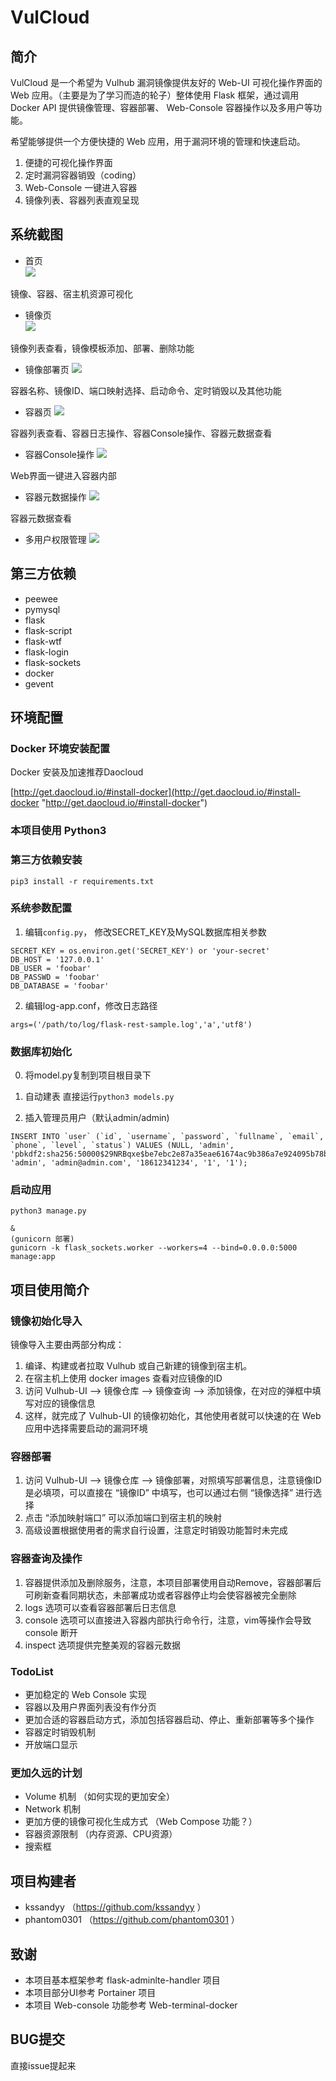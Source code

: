 # VulCloud
## 简介
VulCloud 是一个希望为 Vulhub 漏洞镜像提供友好的 Web-UI 可视化操作界面的 Web 应用。（主要是为了学习而造的轮子）整体使用 Flask 框架，通过调用 Docker API 提供镜像管理、容器部署、 Web-Console 容器操作以及多用户等功能。

希望能够提供一个方便快捷的 Web 应用，用于漏洞环境的管理和快速启动。  

1. 便捷的可视化操作界面
2. 定时漏洞容器销毁（coding）
3. Web-Console 一键进入容器
4. 镜像列表、容器列表直观呈现

## 系统截图
- 首页  
![](/img/1.jpg)

镜像、容器、宿主机资源可视化

- 镜像页  
![](/img/2.jpg)

镜像列表查看，镜像模板添加、部署、删除功能

- 镜像部署页
![](/img/3.jpg)

容器名称、镜像ID、端口映射选择、启动命令、定时销毁以及其他功能

- 容器页
![](/img/4.jpg)

容器列表查看、容器日志操作、容器Console操作、容器元数据查看

- 容器Console操作
![](/img/6.jpg)

Web界面一键进入容器内部

- 容器元数据操作
![](/img/7.jpg)

容器元数据查看

- 多用户权限管理
![](/img/8.jpg)


## 第三方依赖
- peewee
- pymysql
- flask
- flask-script
- flask-wtf
- flask-login
- flask-sockets
- docker
- gevent


## 环境配置
### Docker 环境安装配置

Docker 安装及加速推荐Daocloud

[http://get.daocloud.io/#install-docker](http://get.daocloud.io/#install-docker "http://get.daocloud.io/#install-docker")

### 本项目使用 Python3

### 第三方依赖安装
```
pip3 install -r requirements.txt

```
### 系统参数配置
1. 编辑`config.py`， 修改SECRET_KEY及MySQL数据库相关参数
```
SECRET_KEY = os.environ.get('SECRET_KEY') or 'your-secret'
DB_HOST = '127.0.0.1'
DB_USER = 'foobar'
DB_PASSWD = 'foobar'
DB_DATABASE = 'foobar'
```

2. 编辑log-app.conf，修改日志路径
```
args=('/path/to/log/flask-rest-sample.log','a','utf8')
```

### 数据库初始化

0. 将model.py复制到项目根目录下

1. 自动建表
直接运行`python3 models.py`

2. 插入管理员用户（默认admin/admin)
```
INSERT INTO `user` (`id`, `username`, `password`, `fullname`, `email`, `phone`, `level`, `status`) VALUES (NULL, 'admin', 'pbkdf2:sha256:50000$29NRBqxe$be7ebc2e87a35eae61674ac9b386a7e924095b78b1d7a61d1be2225044303f0a', 'admin', 'admin@admin.com', '18612341234', '1', '1');
```

### 启动应用
```
python3 manage.py

&
(gunicorn 部署)
gunicorn -k flask_sockets.worker --workers=4 --bind=0.0.0.0:5000 manage:app
```


## 项目使用简介

### 镜像初始化导入

镜像导入主要由两部分构成：

1. 编译、构建或者拉取 Vulhub 或自己新建的镜像到宿主机。
2. 在宿主机上使用 docker images 查看对应镜像的ID
3. 访问 Vulhub-UI ——> 镜像仓库 ——> 镜像查询 ——> 添加镜像，在对应的弹框中填写对应的镜像信息
4. 这样，就完成了 Vulhub-UI 的镜像初始化，其他使用者就可以快速的在 Web 应用中选择需要启动的漏洞环境 

### 容器部署
1. 访问 Vulhub-UI ——> 镜像仓库 ——> 镜像部署，对照填写部署信息，注意镜像ID是必填项，可以直接在 “镜像ID” 中填写，也可以通过右侧 “镜像选择” 进行选择
2. 点击 “添加映射端口” 可以添加端口到宿主机的映射
3. 高级设置根据使用者的需求自行设置，注意定时销毁功能暂时未完成

### 容器查询及操作
1. 容器提供添加及删除服务，注意，本项目部署使用自动Remove，容器部署后可刷新查看同期状态，未部署成功或者容器停止均会使容器被完全删除
2. logs 选项可以查看容器部署后日志信息
3. console 选项可以直接进入容器内部执行命令行，注意，vim等操作会导致 console 断开
4. inspect 选项提供完整美观的容器元数据

### TodoList
- 更加稳定的 Web Console 实现
- 容器以及用户界面列表没有作分页
- 更加合适的容器启动方式，添加包括容器启动、停止、重新部署等多个操作
- 容器定时销毁机制
- 开放端口显示

### 更加久远的计划

- Volume 机制 （如何实现的更加安全）
- Network 机制
- 更加方便的镜像可视化生成方式 （Web Compose 功能？）
- 容器资源限制 （内存资源、CPU资源）
- 搜索框

## 项目构建者

- kssandyy （https://github.com/kssandyy ）
- phantom0301 （https://github.com/phantom0301 ）



## 致谢
- 本项目基本框架参考 flask-adminlte-handler 项目
- 本项目部分UI参考 Portainer 项目
- 本项目 Web-console 功能参考 Web-terminal-docker

## BUG提交

直接issue提起来
